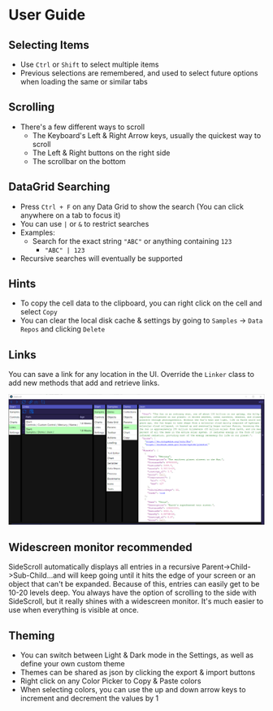 # User Guide

## Selecting Items
* Use `Ctrl` or `Shift` to select multiple items
* Previous selections are remembered, and used to select future options when loading the same or similar tabs

## Scrolling
* There's a few different ways to scroll
  - The Keyboard's Left & Right Arrow keys, usually the quickest way to scroll
  - The Left & Right buttons on the right side
  - The scrollbar on the bottom

## DataGrid Searching
* Press `Ctrl + F` on any Data Grid to show the search (You can click anywhere on a tab to focus it)
* You can use `|` or `&` to restrict searches
* Examples:
  - Search for the exact string `"ABC"` or anything containing `123`
    - `"ABC" | 123`
* Recursive searches will eventually be supported

## Hints
* To copy the cell data to the clipboard, you can right click on the cell and select `Copy`
* You can clear the local disk cache & settings by going to `Samples` -> `Data Repos` and clicking `Delete`

## Links

You can save a link for any location in the UI. Override the `Linker` class to add new methods that add and retrieve links.

![Links](../Images/Screenshots/Links.png)

## Widescreen monitor recommended

SideScroll automatically displays all entries in a recursive Parent->Child->Sub-Child...and will keep going until it hits the edge of your screen or an object that can't be expanded. Because of this, entries can easily get to be 10-20 levels deep. You always have the option of scrolling to the side with SideScroll, but it really shines with a widescreen monitor. It's much easier to use when everything is visible at once.

## Theming
- You can switch between Light & Dark mode in the Settings, as well as define your own custom theme
- Themes can be shared as json by clicking the export & import buttons
- Right click on any Color Picker to Copy & Paste colors
- When selecting colors, you can use the up and down arrow keys to increment and decrement the values by 1